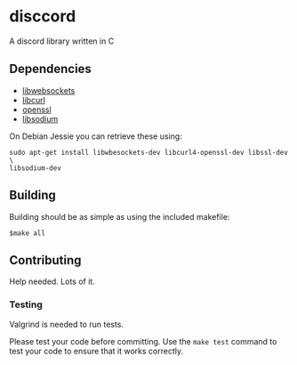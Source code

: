 # disccord #
A discord library written in C

## Dependencies ##

- [libwebsockets](https://libwebsockets.org/)
- [libcurl](https://curl.haxx.se/libcurl/)
- [openssl](https://www.openssl.org/)
- [libsodium](https://download.libsodium.org/doc/)

On Debian Jessie you can retrieve these using:
```shell
sudo apt-get install libwbesockets-dev libcurl4-openssl-dev libssl-dev \
libsodium-dev
``` 

## Building ##
Building should be as simple as using the included makefile:

```shell
$make all
```

## Contributing ##

Help needed. Lots of it.

### Testing ###

Valgrind is needed to run tests.

Please test your code before committing. Use the `make test` command to test
your code to ensure that it works correctly.